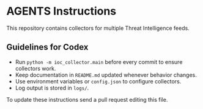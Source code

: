 # AGENTS Instructions

This repository contains collectors for multiple Threat Intelligence feeds.

## Guidelines for Codex
- Run `python -m ioc_collector.main` before every commit to ensure collectors work.
- Keep documentation in `README.md` updated whenever behavior changes.
- Use environment variables or `config.json` to configure collectors.
- Log output is stored in `logs/`.

To update these instructions send a pull request editing this file.
